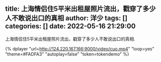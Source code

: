 title: 上海情侣住5平米出租屋照片流出，戳穿了多少人不敢说出口的真相
author: 洋少
tags: []
categories: []
date: 2022-05-16 21:29:00
---
上海情侣住5平米出租屋照片流出，戳穿了多少人不敢说出口的真相.
<!-- more -->
{% dplayer "url=http://124.220.167.166:9000/video/cuo.mp4"  "loop=yes" "theme=#FADFA3" "autoplay=false" "token=tokendemo" %}
